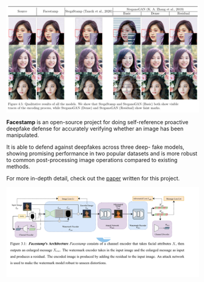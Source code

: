 ![facestamp-header](https://raw.githubusercontent.com/joshmanzano/facestamp/refs/heads/main/documentation/facestamp_header.jpg)

**Facestamp** is an open-source project for doing self-reference proactive deepfake defense
for accurately verifying whether an image has been manipulated.

It is able to defend against deepfakes across three deep- fake models, showing promising performance in two popular datasets and
is more robust to common post-processing image operations compared to existing methods.

For more in-depth detail, check out the [paper](https://github.com/joshmanzano/facestamp/blob/6ba75dec7c5fb9a070772f0587f5ab780ff67a53/documentation/NTUST__Manzano__485892879546406.pdf) written for this project.

[![facestamp-architecture](https://raw.githubusercontent.com/joshmanzano/facestamp/refs/heads/main/documentation/facestamp_architecture.jpg)](https://github.com/joshmanzano/facestamp/blob/6ba75dec7c5fb9a070772f0587f5ab780ff67a53/documentation/NTUST__Manzano__485892879546406.pdf)
